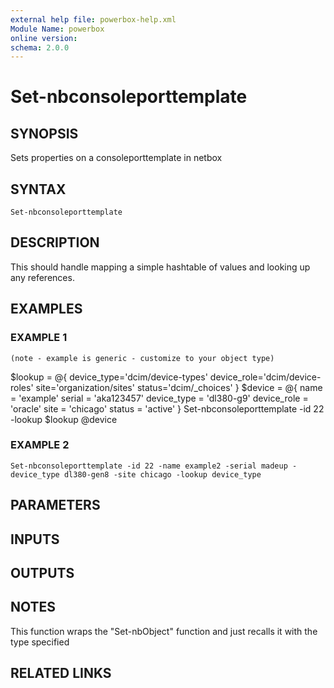 ```yaml
---
external help file: powerbox-help.xml
Module Name: powerbox
online version:
schema: 2.0.0
---
```


# Set-nbconsoleporttemplate

## SYNOPSIS
Sets properties on a consoleporttemplate in netbox

## SYNTAX

```
Set-nbconsoleporttemplate
```

## DESCRIPTION
This should handle mapping a simple hashtable of values and looking up any references.

## EXAMPLES

### EXAMPLE 1
```
(note - example is generic - customize to your object type)
```

$lookup = @{
    device_type='dcim/device-types'
    device_role='dcim/device-roles'
    site='organization/sites'
    status='dcim/_choices'
}
$device = @{
    name = 'example'
    serial = 'aka123457'
    device_type = 'dl380-g9'
    device_role = 'oracle'
    site = 'chicago'
    status = 'active'
}
Set-nbconsoleporttemplate -id 22 -lookup $lookup @device

### EXAMPLE 2
```
Set-nbconsoleporttemplate -id 22 -name example2 -serial madeup -device_type dl380-gen8 -site chicago -lookup device_type
```

## PARAMETERS

## INPUTS

## OUTPUTS

## NOTES
This function wraps the "Set-nbObject" function and just recalls it with the type specified

## RELATED LINKS

